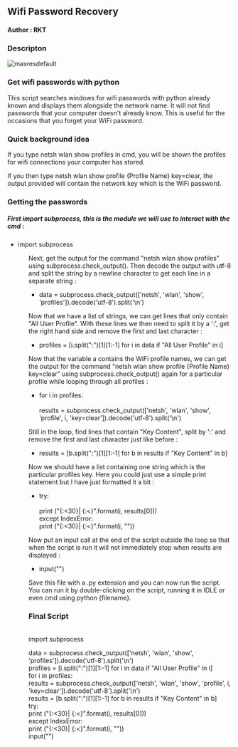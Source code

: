 <h2> Wifi Password Recovery</h2>

<h4>Author : RKT</h4>

### Descripton ###

![maxresdefault](https://user-images.githubusercontent.com/69615463/94769137-f1371f80-03ce-11eb-9932-2574dcf82e75.jpg)

### Get wifi passwords with python  ###

This script searches windows for wifi passwords with python already known and displays them alongside the network name. It will not find passwords that your computer doesn't already know. This is useful for the occasions that you forget your WiFi password.

### Quick background idea ###

If you type netsh wlan show profiles in cmd, you will be shown the profiles for wifi connections your computer has stored.

If you then type netsh wlan show profile {Profile Name} key=clear, the output provided will contain the network key which is the WiFi password.

### Getting the passwords ###

<h5>First import subprocess, this is the module we will use to interact with the cmd :</h5>

<ul>
<li>import subprocess</li>
<ul>

Next, get the output for the command "netsh wlan show profiles" using subprocess.check_output(). Then decode the output with utf-8 and split the string by a newline character to get each line in a separate string :

<ul>
<li>data = subprocess.check_output(['netsh', 'wlan', 'show', 'profiles']).decode('utf-8').split('\n')</li>
</ul>

Now that we have a list of strings, we can get lines that only contain "All User Profile". With these lines we then need to split it by a ':', get the right hand side and remove the first and last character :

<ul>
<li>profiles = [i.split(":")[1][1:-1] for i in data if "All User Profile" in i]
</ul>

Now that the variable a contains the WiFi profile names, we can get the output for the command "netsh wlan show profile {Profile Name} key=clear" using subprocess.check_output() again for a particular profile while looping through all profiles :

<ul>
<li>for i in profiles:</li>
     <br>
    results = subprocess.check_output(['netsh', 'wlan', 'show', 'profile', i, 'key=clear']).decode('utf-8').split('\n')
</ul>

Still in the loop, find lines that contain "Key Content", split by ':' and remove the first and last character just like before :

<ul>
<li> results = [b.split(":")[1][1:-1] for b in results if "Key Content" in b]</li>
</ul>

Now we should have a list containing one string which is the particular profiles key. Here you could just use a simple print statement but I have just formatted it a bit :

<ul>
<li>try:</li>
      <br>
        print ("{:<30}|  {:<}".format(i, results[0]))
<br>
    except IndexError:
<br>
        print ("{:<30}|  {:<}".format(i, ""))
</ul>

Now put an input call at the end of the script outside the loop so that when the script is run it will not immediately stop when results are displayed : 

<ul>
<li>input("")</li>
</ul>

Save this file with a .py extension and you can now run the script. You can run it by double-clicking on the script, running it in IDLE or even cmd using python {filename}.

### Final Script ###

<br>
import subprocess
<br>

data = subprocess.check_output(['netsh', 'wlan', 'show', 'profiles']).decode('utf-8').split('\n')
<br>
profiles = [i.split(":")[1][1:-1] for i in data if "All User Profile" in i]
<br>
for i in profiles:
<br>
    results = subprocess.check_output(['netsh', 'wlan', 'show', 'profile', i, 'key=clear']).decode('utf-8').split('\n')
    <br>
    results = [b.split(":")[1][1:-1] for b in results if "Key Content" in b]
    <br>
    try:
    <br>
        print ("{:<30}|  {:<}".format(i, results[0]))
         <br>
    except IndexError:
         <br>
        print ("{:<30}|  {:<}".format(i, ""))
        <br>
input("")


